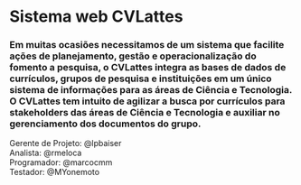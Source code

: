 # Sistema web CVLattes

### Em muitas ocasiões necessitamos de um sistema que facilite ações de planejamento, gestão e operacionalização do fomento a pesquisa, o CVLattes integra as bases de dados de currículos, grupos de pesquisa e instituições em um único sistema de informações para as áreas de Ciência e Tecnologia. O CVLattes tem intuito de agilizar a busca por currículos para stakeholders das áreas de Ciência e Tecnologia e auxiliar no gerenciamento dos documentos do grupo.


Gerente de Projeto: @lpbaiser <br/>
Analista: @rmeloca <br/>
Programador: @marcocmm <br/>
Testador: @MYonemoto <br/>
